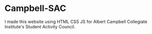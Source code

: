 # Campbell-SAC
I made this website using HTML CSS JS for Albert Campbell Collegiate Institute's Student Activity Council.
